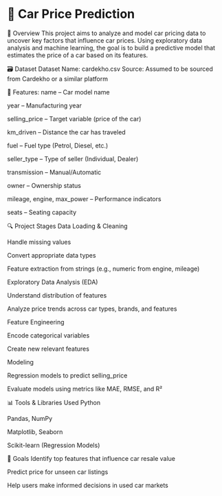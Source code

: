 # 🚗 Car Price Prediction
📌 Overview
This project aims to analyze and model car pricing data to uncover key factors that influence car prices. Using exploratory data analysis and machine learning, the goal is to build a predictive model that estimates the price of a car based on its features.

🗃️ Dataset
Dataset Name: cardekho.csv
Source: Assumed to be sourced from Cardekho or a similar platform

🔑 Features:
name – Car model name

year – Manufacturing year

selling_price – Target variable (price of the car)

km_driven – Distance the car has traveled

fuel – Fuel type (Petrol, Diesel, etc.)

seller_type – Type of seller (Individual, Dealer)

transmission – Manual/Automatic

owner – Ownership status

mileage, engine, max_power – Performance indicators

seats – Seating capacity

🔍 Project Stages
Data Loading & Cleaning

Handle missing values

Convert appropriate data types

Feature extraction from strings (e.g., numeric from engine, mileage)

Exploratory Data Analysis (EDA)

Understand distribution of features

Analyze price trends across car types, brands, and features

Feature Engineering

Encode categorical variables

Create new relevant features

Modeling

Regression models to predict selling_price

Evaluate models using metrics like MAE, RMSE, and R²

📊 Tools & Libraries Used
Python

Pandas, NumPy

Matplotlib, Seaborn

Scikit-learn (Regression Models)

🎯 Goals
Identify top features that influence car resale value

Predict price for unseen car listings

Help users make informed decisions in used car markets
